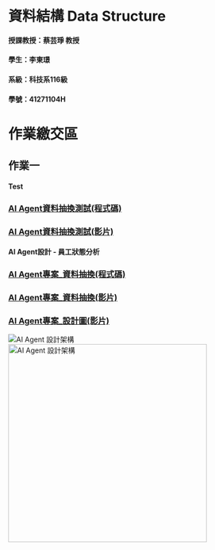 # 資料結構 Data Structure
#### 授課教授：蔡芸琤 教授
#### 學生：李東璟
#### 系級：科技系116級
#### 學號：41271104H
# 作業繳交區
## 作業一
#### Test
### [AI Agent資料抽換測試(程式碼)](https://github.com/Jeremy6789/Bus-AI-agent/blob/main/dataAgent2.py)
### [AI Agent資料抽換測試(影片)](https://youtu.be/3jxrZ2d7-y0)
#### AI Agent設計 - 員工狀態分析
### [AI Agent專案_資料抽換(程式碼)](https://github.com/Jeremy6789/Employee-AI-Agent/blob/main/dataAgent3.py)
### [AI Agent專案_資料抽換(影片)](https://youtu.be/CGrjYb2Zs5Q)
### [AI Agent專案_設計圖(影片)](https://youtu.be/CjUdn8RBDXY)
 ![AI Agent 設計架構](https://github.com/user-attachments/assets/c182bd9f-461d-4d5d-808e-e273219455a6)
 <img src="https://github.com/user-attachments/assets/c182bd9f-461d-4d5d-808e-e273219455a6" alt="AI Agent 設計架構" width="400">

